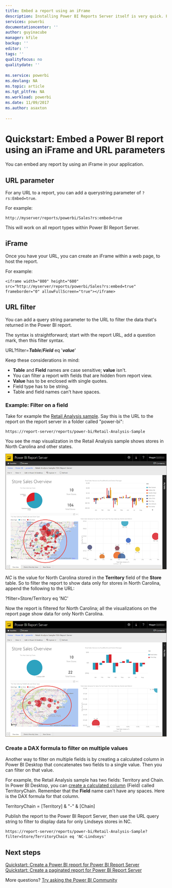 ```yaml
---
title: Embed a report using an iFrame
description: Installing Power BI Reports Server itself is very quick. From downloading, to installing and configuring, you should be up and running within a few minutes.
services: powerbi
documentationcenter: ''
author: guyinacube
manager: kfile
backup: ''
editor: ''
tags: ''
qualityfocus: no
qualitydate: ''

ms.service: powerbi
ms.devlang: NA
ms.topic: article
ms.tgt_pltfrm: NA
ms.workload: powerbi
ms.date: 11/09/2017
ms.author: asaxton

---
```

# Quickstart: Embed a Power BI report using an iFrame and URL parameters

You can embed any report by using an iFrame in your application. 

## URL parameter

For any URL to a report, you can add a querystring parameter of `?rs:Embed=true`.

For example:

```
http://myserver/reports/powerbi/Sales?rs:embed=true
```

This will work on all report types within Power BI Report Server.

## iFrame

Once you have your URL, you can create an iFrame within a web page, to host the report.

For example:

```
<iframe width="800" height="600" src="http://myserver/reports/powerbi/Sales?rs:embed=true" frameborder="0" allowFullScreen="true"></iframe>
```

## URL filter

You can add a query string parameter to the URL to filter the data that's returned in the Power BI report.

The syntax is straightforward; start with the report URL, add a question mark, then this filter syntax.

URL?filter=***Table***/***Field*** eq '***value***'

Keep these considerations in mind:

- **Table** and **Field** names are case sensitive; **value** isn't.
- You can filter a report with fields that are hidden from report view.
- **Value** has to be enclosed with single quotes.
- Field type has to be string.
- Table and field names can't have spaces.

###  Example: Filter on a field

Take for example the [Retail Analysis sample](../sample-datasets.md). Say this is the URL to the report on the report server in a folder called "power-bi":

```
https://report-server/reports/power-bi/Retail-Analysis-Sample
```

You see the map visualization in the Retail Analysis sample shows stores in North Carolina and other states.

![Retail Analysis sample map visualization](media/quickstart-embed/report-server-retail-analysis-sample-map.png)

*NC* is the value for North Carolina stored in the **Territory** field of the **Store** table. So to filter the report to show data only for stores in North Carolina, append the following to the URL:

?filter=Store/Territory eq 'NC'

Now the report is filtered for North Carolina; all the visualizations on the report page show data for only North Carolina.

![Retail Analysis sample filtered visualizations](media/quickstart-embed/report-server-retail-analysis-sample-filtered-map.png)

### Create a DAX formula to filter on multiple values

Another way to filter on multiple fields is by creating a calculated column in Power BI Desktop that concatenates two fields to a single value. Then you can filter on that value.

For example, the Retail Analysis sample has two fields: Territory and Chain. In Power BI Desktop, you can [create a calculated column](../desktop-tutorial-create-calculated-columns.md) (Field) called TerritoryChain. Remember that the **Field** name can't have any spaces. Here is the DAX formula for that column.

TerritoryChain = [Territory] & "-" & [Chain]

Publish the report to the Power BI Report Server, then use the URL query string to filter to display data for only Lindseys stores in NC.

```
https://report-server/reports/power-bi/Retail-Analysis-Sample?filter=Store/TerritoryChain eq 'NC-Lindseys'

```

## Next steps

[Quickstart: Create a Power BI report for Power BI Report Server](quickstart-create-powerbi-report.md)  
[Quickstart: Create a paginated report for Power BI Report Server](quickstart-create-paginated-report.md)  

More questions? [Try asking the Power BI Community](https://community.powerbi.com/)